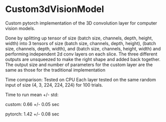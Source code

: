 # Custom3dVisionModel
Custom pytorch implementation of the 3D convolution layer for computer vision models.

Done by splitting up tensor of size (batch size, channels, depth, height, width) into 3 tensors of size (batch size, channels, depth, height), (batch size, channels, depth, width), and (batch size, channels, height, width) and performing independent 2d conv layers on each slice. The three different outputs are unsqueezed to make the right shape and added back together. The output size and number of parameters for the custom layer are the same as those for the traditional implementation

Time comparison:
Tested on CPU
Each layer tested on the same random input of size (4, 3, 224, 224, 224) for 100 trials.

Time to run mean +/- std:

custom: 0.66 +/- 0.05 sec

pytorch: 1.42 +/- 0.08 sec
